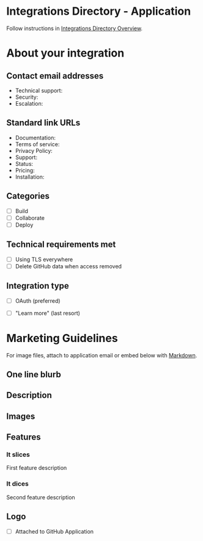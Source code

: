 # Integrations Directory - Application

Follow instructions in
[Integrations Directory Overview](/integrations-directory/).


# About your integration

## Contact email addresses

* Technical support:
* Security:
* Escalation:

## Standard link URLs

* Documentation:
* Terms of service:
* Privacy Policy:
* Support:
* Status:
* Pricing:
* Installation:

## Categories

* [ ] Build
* [ ] Collaborate
* [ ] Deploy

## Technical requirements met

* [ ] Using TLS everywhere
* [ ] Delete GitHub data when access removed

## Integration type

* [ ] OAuth (preferred)
* [ ] "Learn more" (last resort)


# Marketing Guidelines

For image files, attach to application email or embed below with
[Markdown](https://guides.github.com/features/mastering-markdown/#examples).

## One line blurb

## Description

## Images

## Features

### It slices

First feature description

### It dices

Second feature description

## Logo

* [ ] Attached to GitHub Application
